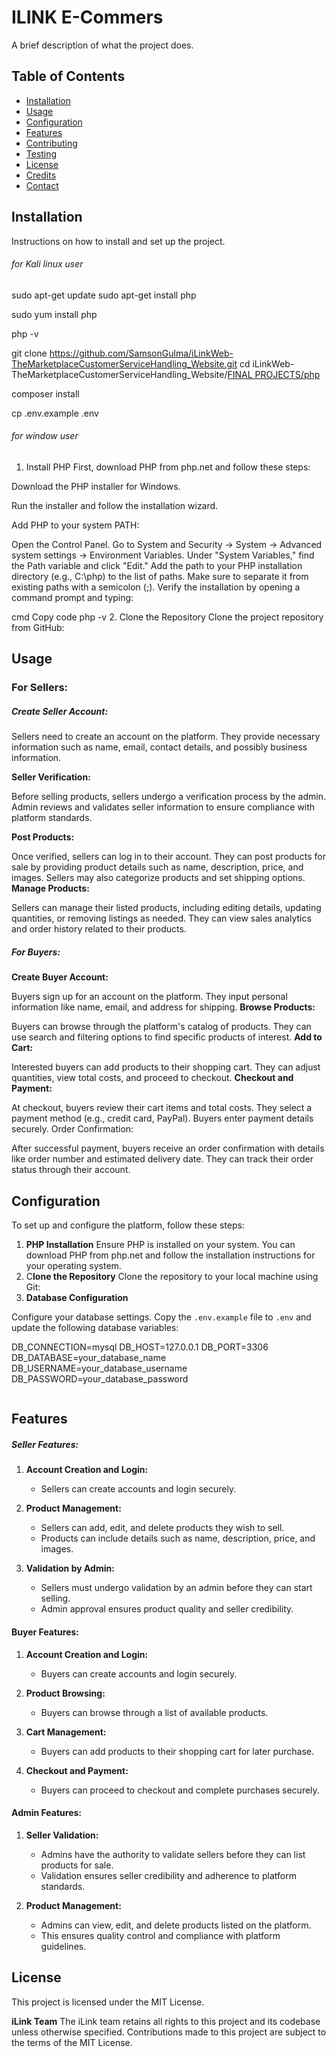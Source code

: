 # ILINK E-Commers

A brief description of what the project does.

## Table of Contents

- [Installation](#installation)
- [Usage](#usage)
- [Configuration](#configuration)
- [Features](#features)
- [Contributing](#contributing)
- [Testing](#testing)
- [License](#license)
- [Credits](#credits)
- [Contact](#contact)

## Installation

Instructions on how to install and set up the project.

###### for Kali linux user

sudo apt-get update
sudo apt-get install php

sudo yum install php

php -v

git clone https://github.com/SamsonGulma/iLinkWeb-TheMarketplaceCustomerServiceHandling_Website.git
cd iLinkWeb-TheMarketplaceCustomerServiceHandling_Website/[FINAL PROJECTS/php](https://github.com/SamsonGulma/iLinkWeb-TheMarketplaceCustomerServiceHandling_Website/tree/main/FINAL%20PROJECTS/php "This path skips through empty directories")

composer install

cp .env.example .env

###### for window user

1. Install PHP
   First, download PHP from php.net and follow these steps:

Download the PHP installer for Windows.

Run the installer and follow the installation wizard.

Add PHP to your system PATH:

Open the Control Panel.
Go to System and Security -> System -> Advanced system settings -> Environment Variables.
Under "System Variables," find the Path variable and click "Edit."
Add the path to your PHP installation directory (e.g., C:\php) to the list of paths. Make sure to separate it from existing paths with a semicolon (;).
Verify the installation by opening a command prompt and typing:

cmd
Copy code
php -v
2. Clone the Repository
Clone the project repository from GitHub:

## Usage

### For Sellers:

##### Create Seller Account:

Sellers need to create an account on the platform.
They provide necessary information such as name, email, contact details, and possibly business information.

**Seller Verification:**

Before selling products, sellers undergo a verification process by the admin.
Admin reviews and validates seller information to ensure compliance with platform standards.

**Post Products:**

Once verified, sellers can log in to their account.
They can post products for sale by providing product details such as name, description, price, and images.
Sellers may also categorize products and set shipping options.
**Manage Products:**

Sellers can manage their listed products, including editing details, updating quantities, or removing listings as needed.
They can view sales analytics and order history related to their products.

##### For Buyers:

**Create Buyer Account:**

Buyers sign up for an account on the platform.
They input personal information like name, email, and address for shipping.
**Browse Products:**

Buyers can browse through the platform's catalog of products.
They can use search and filtering options to find specific products of interest.
**Add to Cart:**

Interested buyers can add products to their shopping cart.
They can adjust quantities, view total costs, and proceed to checkout.
**Checkout and Payment:**

At checkout, buyers review their cart items and total costs.
They select a payment method (e.g., credit card, PayPal).
Buyers enter payment details securely.
Order Confirmation:

After successful payment, buyers receive an order confirmation with details like order number and estimated delivery date.
They can track their order status through their account.

## Configuration

To set up and configure the platform, follow these steps:

1. **PHP Installation**
   Ensure PHP is installed on your system. You can download PHP from php.net and follow the installation instructions for your operating system.
2. C**lone the Repository**
   Clone the repository to your local machine using Git:
3. **Database Configuration**

Configure your database settings. Copy the `.env.example` file to `.env` and update the following database variables:

DB_CONNECTION=mysql
DB_HOST=127.0.0.1
DB_PORT=3306
DB_DATABASE=your_database_name
DB_USERNAME=your_database_username
DB_PASSWORD=your_database_password

<pre><div class="dark bg-gray-950 rounded-md border-[0.5px] border-token-border-medium"><div class="flex items-center relative text-token-text-secondary bg-token-main-surface-secondary px-4 py-2 text-xs font-sans justify-between rounded-t-md"><span></span></div></div></pre>

## Features

##### Seller Features:

1. **Account Creation and Login:**

   - Sellers can create accounts and login securely.
2. **Product Management:**

   - Sellers can add, edit, and delete products they wish to sell.
   - Products can include details such as name, description, price, and images.
3. **Validation by Admin:**

   - Sellers must undergo validation by an admin before they can start selling.
   - Admin approval ensures product quality and seller credibility.

#### Buyer Features:

1. **Account Creation and Login:**

   - Buyers can create accounts and login securely.
2. **Product Browsing:**

   - Buyers can browse through a list of available products.
3. **Cart Management:**

   - Buyers can add products to their shopping cart for later purchase.
4. **Checkout and Payment:**

   - Buyers can proceed to checkout and complete purchases securely.

#### Admin Features:

1. **Seller Validation:**

   - Admins have the authority to validate sellers before they can list products for sale.
   - Validation ensures seller credibility and adherence to platform standards.
2. **Product Management:**

   - Admins can view, edit, and delete products listed on the platform.
   - This ensures quality control and compliance with platform guidelines.

## License

This project is licensed under the MIT License.

**iLink Team**
The iLink team retains all rights to this project and its codebase unless otherwise specified. Contributions made to this project are subject to the terms of the MIT License.
